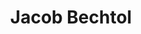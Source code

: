 ---
layout: author
title: "Jacob Bechtol"
permalink: /authors/jacob-bechtol/
name: jacob-bechtol
---